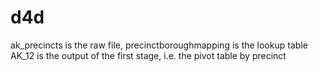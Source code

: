 # d4d

ak_precincts is the raw file, precinctboroughmapping is the lookup table
AK_12 is the output of the first stage, i.e. the pivot table by precinct
